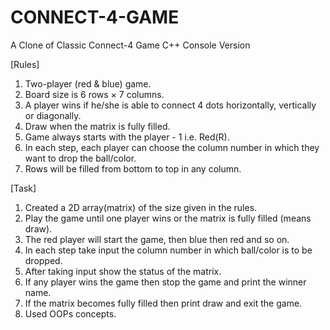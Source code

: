 # CONNECT-4-GAME

A Clone of Classic Connect-4 Game C++ Console Version

[Rules]

1. Two-player (red & blue) game.
2. Board size is 6 rows × 7 columns.
3. A player wins if he/she is able to connect 4 dots horizontally, vertically or diagonally.
4. Draw when the matrix is fully filled.
5. Game always starts with the player - 1 i.e. Red(R).
6. In each step, each player can choose the column number in which they want to drop the ball/color.
7. Rows will be filled from bottom to top in any column.

[Task]

1. Created a 2D array(matrix) of the size given in the rules.
2. Play the game until one player wins or the matrix is fully filled (means draw).
3. The red player will start the game, then blue then red and so on.
4. In each step take input the column number in which ball/color is to be dropped.
5. After taking input show the status of the matrix.
6. If any player wins the game then stop the game and print the winner name.
7. If the matrix becomes fully filled then print draw and exit the game.
8. Used OOPs concepts.
